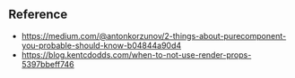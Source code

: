 ## Reference

- https://medium.com/@antonkorzunov/2-things-about-purecomponent-you-probable-should-know-b04844a90d4
- https://blog.kentcdodds.com/when-to-not-use-render-props-5397bbeff746